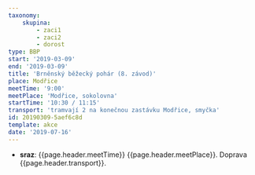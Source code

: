 ```yaml
---
taxonomy:
    skupina:
        - zaci1
        - zaci2
        - dorost
type: BBP
start: '2019-03-09'
end: '2019-03-09'
title: 'Brněnský běžecký pohár (8. závod)'
place: Modřice
meetTime: '9:00'
meetPlace: 'Modřice, sokolovna'
startTime: '10:30 / 11:15'
transport: 'tramvají 2 na konečnou zastávku Modřice, smyčka'
id: 20190309-5aef6c8d
template: akce
date: '2019-07-16'
---
```

* **sraz**: {{page.header.meetTime}} {{page.header.meetPlace}}. Doprava {{page.header.transport}}.
